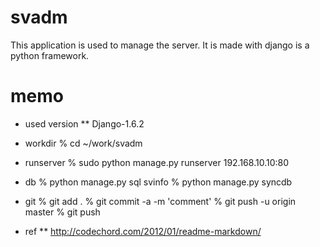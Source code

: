 svadm
=====

This application is used to manage the server.
It is made with django is a python framework.

memo
====

* used version
** Django-1.6.2

* workdir
    % cd ~/work/svadm

* runserver
    % sudo python manage.py runserver 192.168.10.10:80

* db
    % python manage.py sql svinfo
    % python manage.py syncdb

* git
    % git add .
    % git commit -a -m 'comment'
    % git push -u origin master
    % git push

* ref
** <http://codechord.com/2012/01/readme-markdown/>
